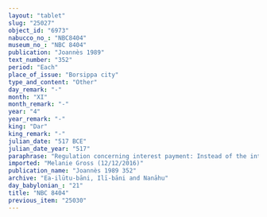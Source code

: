 ```yaml
---
layout: "tablet"
slug: "25027"
object_id: "6973"
nabucco_no_: "NBC8404"
museum_no_: "NBC 8404"
publication: "Joannès 1989"
text_number: "352"
period: "Each"
place_of_issue: "Borsippa city"
type_and_content: "Other"
day_remark: "-"
month: "XI"
month_remark: "-"
year: "4"
year_remark: "-"
king: "Dar"
king_remark: "-"
julian_date: "517 BCE"
julian_date_year: "517"
paraphrase: "Regulation concerning interest payment: Instead of the interest (<em>hubullu</em>) of 10 shekels scrap silver (<em>kaspu nuhhutu</em>) by 1/8 alloy (<em>bitqu</em>) per shekel owed by <strong><sup>f</sup>B</strong> to <strong><sup>f</sup>A</strong>,<strong> <sup>f</sup>C</strong> has taken the house of <strong><sup>f</sup>B</strong>, by the remainder (<em>rīhtu</em>) of the price (<em>&scaron;īmu</em>) of [&hellip;]. On the day <strong><sup>f</sup>C</strong> dies (<em>ina &scaron;īmti alāku</em>), the 10 shekels of silver are put at the disposal (<em>pāni dagālu</em>) of <strong><sup>f</sup>A</strong>. 3 witnesses (including Mu&scaron;ēzib-Bēl//Zēr-Bābili//(Ea-)ilūtu-bāni, husband of <strong><sup>f</sup>B</strong>, and Ṣilli-Bēl/Huṣābu, husband of<strong> <sup>f</sup>A</strong>) and the scribe.<br /> &nbsp;<br /> <strong><sup>f</sup></strong><strong>A</strong> = <sup>f</sup>Amat-Nanāya/Dādia//Ilī-bāni; <strong><sup>f</sup>B</strong> = <sup>f</sup>Amat-Sutīti/Dādia//Ilī-bāni; <strong><sup>f</sup>C</strong> = <sup>f</sup>Kabtāya/Mura&scaron;&ucirc;//Ilī-bāni; Scribe = Mura&scaron;&ucirc;/&Scaron;umu-[&hellip;]//Ibnāya<br /> &nbsp;"
imported: "Melanie Gross (12/12/2016)"
publication_name: "Joannès 1989 352"
archive: "Ea-ilūtu-bāni, Ilī-bāni and Nanāhu"
day_babylonian_: "21"
title: "NBC 8404"
previous_item: "25030"
---
```


